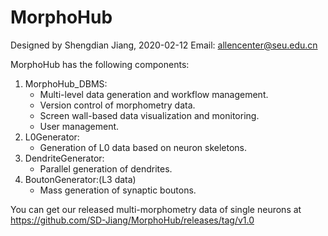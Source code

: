 # MorphoHub <Petabyte-Scale Multi-Morphometry of Single Neurons for Whole Brains>
Designed by Shengdian Jiang, 2020-02-12
Email: allencenter@seu.edu.cn

MorphoHub has the following components:
1. MorphoHub_DBMS:
    - Multi-level data generation and workflow management.
    - Version control of morphometry data.
    - Screen wall-based data visualization and monitoring.
    - User management.
2. L0Generator:
    - Generation of L0 data based on neuron skeletons.
3. DendriteGenerator:
    - Parallel generation of dendrites.
4. BoutonGenerator:(L3 data)
    - Mass generation of synaptic boutons.

You can get our released multi-morphometry data of single neurons at https://github.com/SD-Jiang/MorphoHub/releases/tag/v1.0


